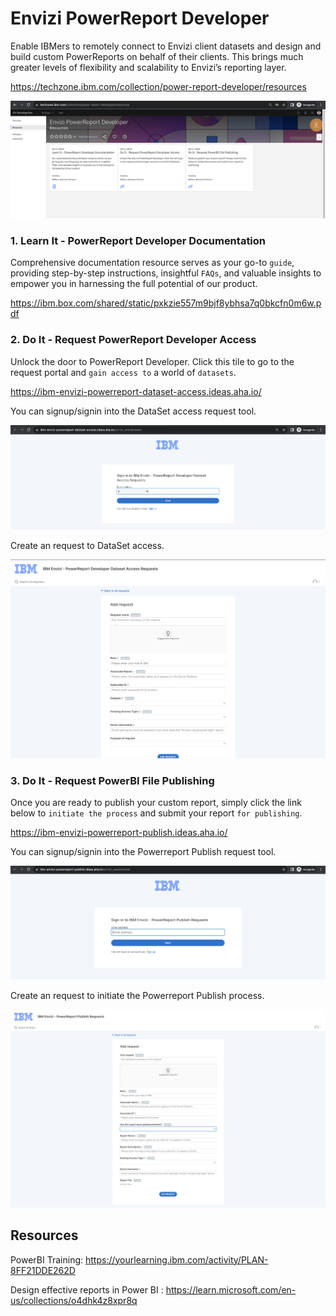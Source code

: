 # Envizi PowerReport Developer

Enable IBMers to remotely connect to Envizi client datasets and design and build custom PowerReports on behalf of their clients. This brings much greater levels of flexibility and scalability to Envizi’s reporting layer.

https://techzone.ibm.com/collection/power-report-developer/resources

<img src="images/01-techzone.png">

### 1. Learn It - PowerReport Developer Documentation

Comprehensive documentation resource serves as your go-to `guide`, providing step-by-step instructions, insightful `FAQs`, and valuable insights to empower you in harnessing the full potential of our product.

https://ibm.box.com/shared/static/pxkzie557m9bjf8ybhsa7q0bkcfn0m6w.pdf


### 2. Do It - Request PowerReport Developer Access

Unlock the door to PowerReport Developer. Click this tile to go to the request portal and `gain access to` a world of `datasets`.

https://ibm-envizi-powerreport-dataset-access.ideas.aha.io/

You can signup/signin into the DataSet access request tool.

<img src="images/02-dataset-access1.png">

Create an request to DataSet access.

<img src="images/02-dataset-access2.png">


### 3. Do It - Request PowerBI File Publishing

Once you are ready to publish your custom report, simply click the link below to `initiate the process` and submit your report `for publishing`.

https://ibm-envizi-powerreport-publish.ideas.aha.io/

You can signup/signin into the Powerreport Publish request tool.

<img src="images/50-publish-1.png">

Create an request to initiate the  Powerreport Publish process.

<img src="images/50-publish-5.png">


## Resources

PowerBI Training: https://yourlearning.ibm.com/activity/PLAN-8FF21DDE262D

Design effective reports in Power BI : https://learn.microsoft.com/en-us/collections/o4dhk4z8xpr8q

